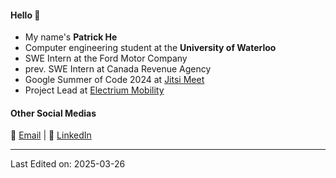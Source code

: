 #### Hello 👋
* My name's **Patrick He**
* Computer engineering student at the **University of Waterloo**
* SWE Intern at the Ford Motor Company
* prev. SWE Intern at Canada Revenue Agency
* Google Summer of Code 2024 at [Jitsi Meet](https://github.com/jitsi)
* Project Lead at [Electrium Mobility](https://electriummobility.com/)

#### Other Social Medias
📧 [Email](mailto:he.patrick2005@gmail.com) | 💼 [LinkedIn](https://www.linkedin.com/in/patrickhe2005/)

-----

Last Edited on: 2025-03-26

